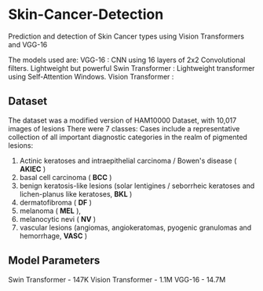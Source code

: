 # Skin-Cancer-Detection
Prediction and detection of Skin Cancer types using Vision Transformers and VGG-16

The models used are:
VGG-16 : CNN using 16 layers of 2x2 Convolutional filters. Lightweight but powerful
Swin Transformer : Lightweight transformer using Self-Attention Windows.
Vision Transformer : 

## Dataset
The dataset was a modified version of HAM10000 Dataset, with 10,017 images of lesions
There were 7 classes:
Cases include a representative collection of all important diagnostic categories in the realm of pigmented lesions:

1. Actinic keratoses and intraepithelial carcinoma / Bowen's disease ( **AKIEC** )
2. basal cell carcinoma ( **BCC** )
3. benign keratosis-like lesions (solar lentigines / seborrheic keratoses and lichen-planus like keratoses, **BKL** )
4. dermatofibroma ( **DF** )
5. melanoma ( **MEL** ),
6. melanocytic nevi ( **NV** )
7. vascular lesions (angiomas, angiokeratomas, pyogenic granulomas and hemorrhage, **VASC** )


## Model Parameters
Swin Transformer - 147K
Vision Transformer - 1.1M
VGG-16 - 14.7M
